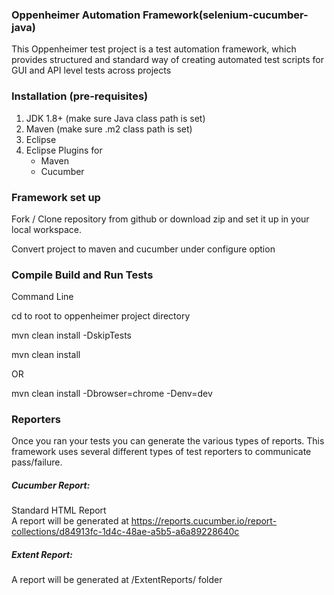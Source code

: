 ### Oppenheimer Automation Framework(selenium-cucumber-java)

This Oppenheimer test project is a test automation framework, which provides structured and standard way of 
creating automated test scripts for GUI and API level tests across projects 

### Installation (pre-requisites)

1. JDK 1.8+ (make sure Java class path is set)
2. Maven (make sure .m2 class path is set)
3. Eclipse
4. Eclipse Plugins for
    - Maven
    - Cucumber

### Framework set up

Fork / Clone repository from github or download zip and set
it up in your local workspace.

Convert project to maven and cucumber under configure option

### Compile Build and Run Tests

Command Line

cd to root to oppenheimer project directory

mvn clean install -DskipTests

mvn clean install  

OR

mvn clean install -Dbrowser=chrome -Denv=dev

### Reporters

Once you ran your tests you can generate the various types of reports. This framework uses
several different types of test reporters to communicate pass/failure.

##### Cucumber Report:

Standard HTML Report  
A report will be generated at 
https://reports.cucumber.io/report-collections/d84913fc-1d4c-48ae-a5b5-a6a89228640c

##### Extent Report:

A report will be generated at 
/ExtentReports/ folder
